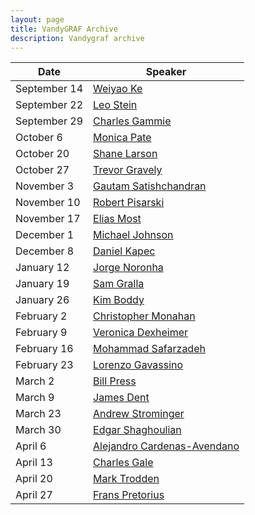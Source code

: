 ```yaml
---
layout: page
title: VandyGRAF Archive 
description: Vandygraf archive 
---
```


| Date         | Speaker                                                      |
|--------------|--------------------------------------------------------------|
| September 14 | <a href="archived-speakers/weiyao-ke"> Weiyao Ke </a>                         |
| September 22 | <a href="archived-speakers/leo-stein"> Leo Stein </a>                         |
| September 29 | <a href="archived-speakers/charles-gammie"> Charles Gammie </a>               |
| October 6    | <a href="archived-speakers/monica-pate"> Monica Pate </a>                     |
| October 20   | <a href="archived-speakers/shane-larson"> Shane Larson </a>                   |
| October 27   | <a href="archived-speakers/trevor-gravely"> Trevor Gravely </a>               |
| November 3   | <a href="archived-speakers/gautam-satishchandran"> Gautam Satishchandran </a> |
| November 10  | <a href="archived-speakers/robert-pisarski"> Robert Pisarski </a>             |
| November 17  | <a href="archived-speakers/elias-most"> Elias Most </a>                       |
| December 1   | <a href="archived-speakers/michael-johnson"> Michael Johnson </a>             |
| December 8   | <a href="archived-speakers/daniel-kapec"> Daniel Kapec </a>                   |
| January 12   | <a href="archived-speakers/jorge-noronha"> Jorge Noronha </a>                 |
| January 19   | <a href="archived-speakers/sam-gralla"> Sam Gralla </a>                       |
| January 26   | <a href="archived-speakers/kim-boddy"> Kim Boddy </a>                         |
| February 2   | <a href="archived-speakers/christopher-monahan"> Christopher Monahan </a>     |
| February 9   | <a href="archived-speakers/veronica-dexheimer"> Veronica Dexheimer </a>       |
| February 16  | <a href="archived-speakers/mohammad-safarzadeh"> Mohammad Safarzadeh </a>     |
| February 23  | <a href="archived-speakers/lorenzo-gavassino"> Lorenzo Gavassino </a>         |
| March 2      | <a href="archived-speakers/bill-press"> Bill Press </a>                       |
| March 9      | <a href="archived-speakers/james-dent"> James Dent </a>                       |
| March 23     | <a href="archived-speakers/andrew-strominger"> Andrew Strominger </a>         |
| March 30     | <a href="archived-speakers/edgar-shaghoulian"> Edgar Shaghoulian </a>         |
| April 6      |  <a href="archived-speakers/alejandro-cardenas-avendano"> Alejandro Cardenas-Avendano </a>         |
| April 13     | <a href="archived-speakers/charles-gale"> Charles Gale </a>         |
| April 20     | <a href="archived-speakers/mark-trodden"> Mark Trodden </a>         |
| April 27     | <a href="archived-speakers/frans-pretorius"> Frans Pretorius </a>         |

